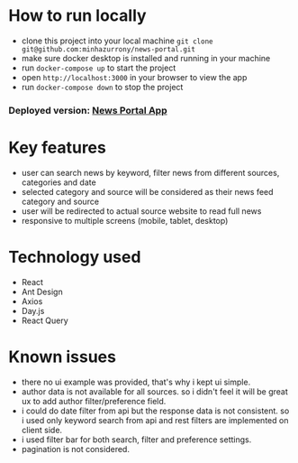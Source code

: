 # How to run locally

- clone this project into your local machine `git clone git@github.com:minhazurrony/news-portal.git`
- make sure docker desktop is installed and running in your machine
- run `docker-compose up` to start the project
- open `http://localhost:3000` in your browser to view the app
- run `docker-compose down` to stop the project

### Deployed version: [News Portal App](https://news-portal-ecru-gamma.vercel.app/)

# Key features

- user can search news by keyword, filter news from different sources, categories and date
- selected category and source will be considered as their news feed category and source
- user will be redirected to actual source website to read full news
- responsive to multiple screens (mobile, tablet, desktop)

# Technology used

- React
- Ant Design
- Axios
- Day.js
- React Query

# Known issues

- there no ui example was provided, that's why i kept ui simple.
- author data is not available for all sources. so i didn't feel it will be great ux to add author filter/preference field.
- i could do date filter from api but the response data is not consistent. so i used only keyword search from api and rest filters are implemented on client side.
- i used filter bar for both search, filter and preference settings.
- pagination is not considered.

